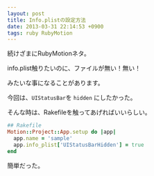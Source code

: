 ```yaml
---
layout: post
title: Info.plistの設定方法
date: 2013-03-31 22:14:53 +0900
tags: ruby RubyMotion
---
```

続けざまにRubyMotionネタ。

info.plist触りたいのに、ファイルが無い！無い！

みたいな事になることがあります。

今回は、```UIStatusBar```を ```hidden``` にしたかった。

そんな時は、Rakefileを触ってあげればいいらしい。

```ruby
## Rakefile
Motion::Project::App.setup do |app|
  app.name = 'sample'
  app.info_plist['UIStatusBarHidden'] = true
end
```

簡単だった。
